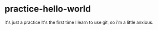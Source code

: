 # practice-hello-world
it's just a practice
It's the first time I learn to use git, so i'm a little anxious.
